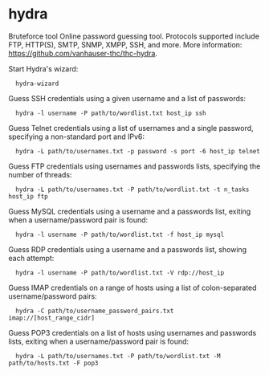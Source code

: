 # hydra

  Bruteforce tool
  Online password guessing tool.
  Protocols supported include FTP, HTTP(S), SMTP, SNMP, XMPP, SSH, and more.
  More information: <https://github.com/vanhauser-thc/thc-hydra>.

  Start Hydra's wizard:

      hydra-wizard

  Guess SSH credentials using a given username and a list of passwords:

      hydra -l username -P path/to/wordlist.txt host_ip ssh

  Guess Telnet credentials using a list of usernames and a single password, specifying a non-standard port and IPv6:

      hydra -L path/to/usernames.txt -p password -s port -6 host_ip telnet

  Guess FTP credentials using usernames and passwords lists, specifying the number of threads:

      hydra -L path/to/usernames.txt -P path/to/wordlist.txt -t n_tasks host_ip ftp

  Guess MySQL credentials using a username and a passwords list, exiting when a username/password pair is found:

      hydra -l username -P path/to/wordlist.txt -f host_ip mysql

  Guess RDP credentials using a username and a passwords list, showing each attempt:

      hydra -l username -P path/to/wordlist.txt -V rdp://host_ip

  Guess IMAP credentials on a range of hosts using a list of colon-separated username/password pairs:

      hydra -C path/to/username_password_pairs.txt imap://[host_range_cidr]

  Guess POP3 credentials on a list of hosts using usernames and passwords lists, exiting when a username/password pair is found:

      hydra -L path/to/usernames.txt -P path/to/wordlist.txt -M path/to/hosts.txt -F pop3